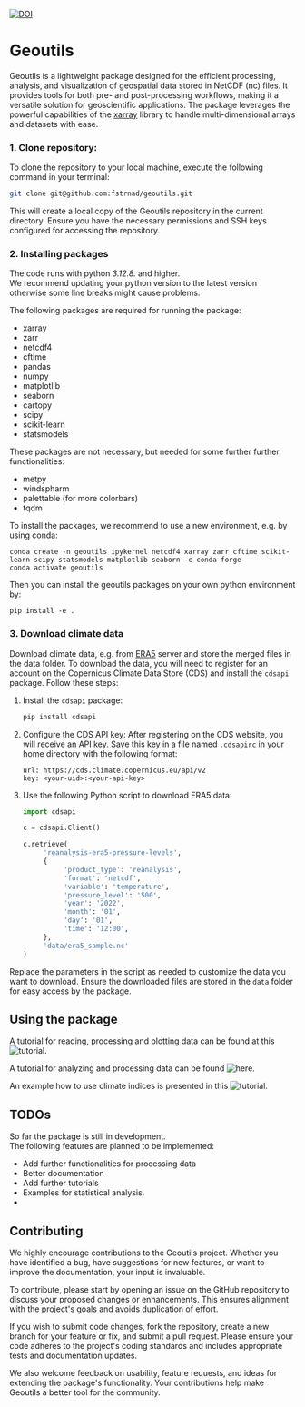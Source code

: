 [![DOI](https://zenodo.org/badge/574990518.svg)](https://zenodo.org/badge/latestdoi/574990518)

# Geoutils

Geoutils is a lightweight package designed for the efficient processing, analysis, and visualization of geospatial data stored in NetCDF (nc) files. It provides tools for both pre- and post-processing workflows, making it a versatile solution for geoscientific applications. The package leverages the powerful capabilities of the [xarray](https://xarray.pydata.org/) library to handle multi-dimensional arrays and datasets with ease.

### 1. Clone repository:
To clone the repository to your local machine, execute the following command in your terminal:

```bash
git clone git@github.com:fstrnad/geoutils.git
```

This will create a local copy of the Geoutils repository in the current directory. Ensure you have the necessary permissions and SSH keys configured for accessing the repository.


### 2. Installing packages
The code runs with python *3.12.8.* and higher. <br>
We recommend updating your python version to the latest version otherwise some line breaks might cause problems. <br>

The following packages are required for running the package: <br>
- xarray
- zarr
- netcdf4
- cftime
- pandas
- numpy
- matplotlib
- seaborn
- cartopy
- scipy
- scikit-learn
- statsmodels

These packages are not necessary, but needed for some further further functionalities:
- metpy
- windspharm
- palettable (for more colorbars)
- tqdm

To install the packages, we recommend to use a new environment, e.g. by using conda:
```
conda create -n geoutils ipykernel netcdf4 xarray zarr cftime scikit-learn scipy statsmodels matplotlib seaborn -c conda-forge
conda activate geoutils
```
Then you can install the geoutils packages on your own python environment by:
```
pip install -e .
```

### 3. Download climate data
Download climate data, e.g. from [ERA5](https://cds.climate.copernicus.eu/cdsapp#!/dataset/reanalysis-era5-pressure-levels?tab=overview) server and store the merged files in the data folder.
To download the data, you will need to register for an account on the Copernicus Climate Data Store (CDS) and install the `cdsapi` package. Follow these steps:

1. Install the `cdsapi` package:
    ```bash
    pip install cdsapi
    ```

2. Configure the CDS API key:
    After registering on the CDS website, you will receive an API key. Save this key in a file named `.cdsapirc` in your home directory with the following format:
    ```
    url: https://cds.climate.copernicus.eu/api/v2
    key: <your-uid>:<your-api-key>
    ```

3. Use the following Python script to download ERA5 data:
    ```python
    import cdsapi

    c = cdsapi.Client()

    c.retrieve(
         'reanalysis-era5-pressure-levels',
         {
              'product_type': 'reanalysis',
              'format': 'netcdf',
              'variable': 'temperature',
              'pressure_level': '500',
              'year': '2022',
              'month': '01',
              'day': '01',
              'time': '12:00',
         },
         'data/era5_sample.nc'
    )
    ```

Replace the parameters in the script as needed to customize the data you want to download. Ensure the downloaded files are stored in the `data` folder for easy access by the package.

## Using the package

A tutorial for reading, processing and plotting data can be found at this ![tutorial](tutorials/plotting_tutorial.ipynb).

A tutorial for analyzing and processing data can be found ![here](tutorials/analysis_tutorial.ipynb).

An example how to use climate indices is presented in this ![tutorial](tutorials/climate_indices.ipynb).



## TODOs
So far the package is still in development.<br>
The following features are planned to be implemented:
- Add further functionalities for processing data
- Better documentation
- Add further tutorials
- Examples for statistical analysis.
-

## Contributing
We highly encourage contributions to the Geoutils project. Whether you have identified a bug, have suggestions for new features, or want to improve the documentation, your input is invaluable.

To contribute, please start by opening an issue on the GitHub repository to discuss your proposed changes or enhancements. This ensures alignment with the project's goals and avoids duplication of effort.

If you wish to submit code changes, fork the repository, create a new branch for your feature or fix, and submit a pull request. Please ensure your code adheres to the project's coding standards and includes appropriate tests and documentation updates.

We also welcome feedback on usability, feature requests, and ideas for extending the package's functionality. Your contributions help make Geoutils a better tool for the community.





